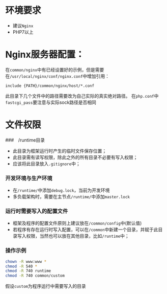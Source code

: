 # 环境要求
- 建议`Nginx`
- PHP7以上


# Nginx服务器配置：
在`common/nginx`中有已经设置好的示例，但是需要在`/usr/local/nginx/conf/nginx.conf`中增加引用：
```
include {PATH}/common/nginx/host/*.conf
```
此目录下几个文件中的路径需要改为自己实际的真实绝对路径。
在`php.conf`中`fastcgi_pass`要注意与实际sock路径是否相同

# 文件权限
###　/runtime目录
- 此目录为框架运行时产生的临时文件保存位置；
- 此目录需有读写权限，除此之外的所有目录不必要有写入权限；
- 应该将此目录放入`.gitignore`中；

### 开发环境与生产环境
- 在`/runtime/`中添加`debug.lock`，当前为开发环境
- 多负载架构时，需要在主节点`/runtime/`中添加`master.lock`

### 运行时需要写入的配置文件
- 框架及程序的配置文件原则上建议放在`/common/config`中(默认值)
- 若程序有存在运行时写入配置，可以在`/common`中新建一个目录，并赋于此目录写入权限，当然也可以放在其他目录，比如`/runtime`中；

### 操作示例
```bash
chown -R www:www *
chmod -R 540 *
chmod -R 740 runtime
chmod -R 740 common/custom
```
假设`custom`为程序运行中需要写入的目录



